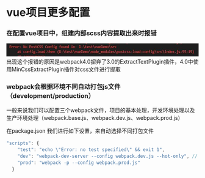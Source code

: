 # vue项目更多配置

### 在配置vue项目中，组建内部scss内容提取出来时报错
![error](/img/error.jpg)    
出现这个报错的原因是webpack4.0摒弃了3.0的ExtractTextPlugin插件，4.0中使用MinCssExtractPlugin插件对css文件进行提取

### webpack会根据环境不同自动打包js文件（development/production）
一般来说我们可以配置三个webpack文件，项目的基本处理，开发环境处理以及生产环境处理（webpack.base.js、webpack.dev.js、webpack.prod.js）

在package.json 我们进行如下设置，来自动选择不同打包文件
```js
"scripts": {
    "test": "echo \"Error: no test specified\" && exit 1",
    "dev": "webpack-dev-server --config webpack.dev.js --hot-only", // 指定webpack-werver 以及热更新
    "prod": "webpack -p --config webpack.prod.js"
  }
```